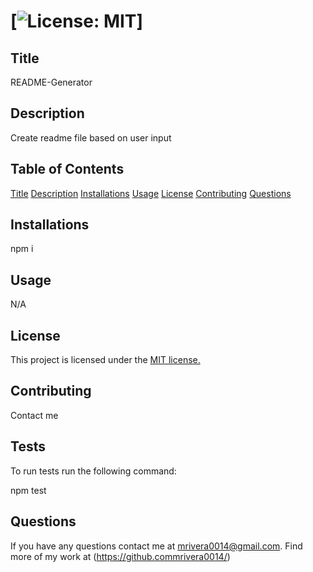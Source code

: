 # [![License: MIT](https://img.shields.io/badge/License-MIT-yellow.svg)]
    
 ## Title
 README-Generator


## Description
Create readme file based on user input

## Table of Contents
[Title](##Title)
[Description](##Description)
[Installations](##Installations)
[Usage](##Usage)
[License](##License)
[Contributing](##Contributing)
[Questions](##Questions)




## Installations
npm i


## Usage
N/A

## License

This project is licensed under the 
[MIT license.](https://opensource.org/licenses/MIT)

## Contributing
Contact me

## Tests
To run tests run the following command:

npm test

## Questions
If you have any questions contact me at mrivera0014@gmail.com.
Find more of my work at (https://github.commrivera0014/)